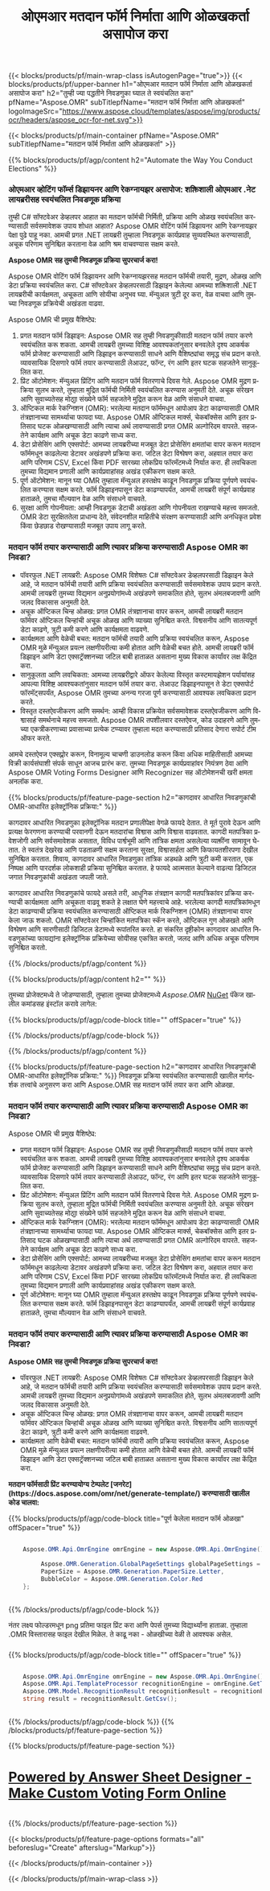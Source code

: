 ﻿---
title: ओएमआर मतदान फॉर्म निर्माता आणि ओळखकर्ता असापोज करा
weight: 3920
url: /mr/voting/form/
lang: mr
langdirlevel: 2
locales: as,he,or,pa,ru,uk,ar,fa,bg,cs,da,de,es,el,hu,hr,fr,nl,id,it,lt,lv,mk,pl,pt,ro,sk,sl,sv,sr,vi,th,tr,ko,ja,bn,gu,hi,kn,mr,ne,ta,te,ur,sd
description: Aspose OMR वोटिंग फॉर्म डिझायनर आणि रेकग्नायझरसह मतदान फॉर्मची तयारी, मुद्रण, ओळख आणि डेटा प्रक्रिया स्वयंचलित करा. आमच्या शक्तिशाली लोकांची कार्यक्षमता, अचूकता आणि सोयीचा अनुभव घ्या
---

{{< blocks/products/pf/main-wrap-class isAutogenPage="true">}}
{{< blocks/products/pf/upper-banner h1="ओएमआर मतदान फॉर्म निर्माता आणि ओळखकर्ता असापोज करा" h2="तुम्ही ज्या पद्धतीने निवडणुका घ्याल ते स्वयंचलित करा" pfName="Aspose.OMR" subTitlepfName="मतदान फॉर्म निर्माता आणि ओळखकर्ता" logoImageSrc="https://www.aspose.cloud/templates/aspose/img/products/ocr/headers/aspose_ocr-for-net.svg">}}

{{< blocks/products/pf/main-container pfName="Aspose.OMR" subTitlepfName="मतदान फॉर्म निर्माता आणि ओळखकर्ता" >}}


{{% blocks/products/pf/agp/content h2="Automate the Way You Conduct Elections" %}}

<h3>ओएमआर व्होटिंग फॉर्म्स डिझायनर आणि रेकग्नायझर असापोज: शक्तिशाली ओएमआर .नेट लायब्ररीसह स्वयंचलित निवडणूक प्रक्रिया</h3>

<p>तुम्ही C# सॉफ्टवेअर डेव्हलपर आहात का मतदान फॉर्मची निर्मिती, प्रक्रिया आणि ओळख स्वयंचलित करण्यासाठी सर्वसमावेशक उपाय शोधत आहात? Aspose OMR वोटिंग फॉर्म डिझायनर आणि रेकग्नायझर पेक्षा पुढे पाहू नका. आमची प्रगत .NET लायब्ररी तुम्हाला निवडणूक कार्यप्रवाह सुव्यवस्थित करण्यासाठी, अचूक परिणाम सुनिश्चित करताना वेळ आणि श्रम वाचवण्यास सक्षम करते.</p>

<p><b>Aspose OMR सह तुमची निवडणूक प्रक्रिया सुपरचार्ज करा!</b></p>

<p>Aspose OMR वोटिंग फॉर्म डिझायनर आणि रेकग्नायझरसह मतदान फॉर्मची तयारी, मुद्रण, ओळख आणि डेटा प्रक्रिया स्वयंचलित करा. C# सॉफ्टवेअर डेव्हलपरसाठी डिझाइन केलेल्या आमच्या शक्तिशाली .NET लायब्ररीची कार्यक्षमता, अचूकता आणि सोयीचा अनुभव घ्या. मॅन्युअल त्रुटी दूर करा, वेळ वाचवा आणि तुमच्या निवडणूक प्रक्रियेची अखंडता वाढवा.</p>

<p>Aspose OMR ची प्रमुख वैशिष्ट्ये:</p>

<ol>
	<li>प्रगत मतदान फॉर्म डिझाइन: Aspose OMR सह तुम्ही निवडणुकीसाठी मतदान फॉर्म तयार करणे स्वयंचलित करू शकता. आमची लायब्ररी तुमच्या विशिष्ट आवश्यकतांनुसार बनवलेले दृश्य आकर्षक फॉर्म प्रोजेक्ट करण्यासाठी आणि डिझाइन करण्यासाठी साधने आणि वैशिष्ट्यांचा समृद्ध संच प्रदान करते. व्यावसायिक दिसणारे फॉर्म तयार करण्यासाठी लेआउट, फॉन्ट, रंग आणि इतर घटक सहजतेने सानुकूलित करा.</li>
	<li>प्रिंट ऑटोमेशन: मॅन्युअल प्रिंटिंग आणि मतदान फॉर्म वितरणाचे दिवस गेले. Aspose OMR मुद्रण प्रक्रिया सुलभ करते, तुम्हाला मुद्रित फॉर्मची निर्मिती स्वयंचलित करण्यास अनुमती देते. अचूक संरेखन आणि सुवाच्यतेसह मोठ्या संख्येने फॉर्म सहजतेने मुद्रित करून वेळ आणि संसाधने वाचवा.</li>
	<li>ऑप्टिकल मार्क रेकग्निशन (OMR): भरलेल्या मतदान फॉर्ममधून आपोआप डेटा काढण्यासाठी OMR तंत्रज्ञानाच्या सामर्थ्याचा फायदा घ्या. Aspose OMR ऑप्टिकल मार्क्स, चेकबॉक्सेस आणि इतर प्रतिसाद घटक ओळखण्यासाठी आणि त्याचा अर्थ लावण्यासाठी प्रगत OMR अल्गोरिदम वापरते. सहजतेने कार्यक्षम आणि अचूक डेटा काढणे साध्य करा.</li>
	<li>डेटा प्रोसेसिंग आणि एक्सपोर्ट: आमच्या लायब्ररीच्या मजबूत डेटा प्रोसेसिंग क्षमतांचा वापर करून मतदान फॉर्ममधून काढलेल्या डेटावर अखंडपणे प्रक्रिया करा. जटिल डेटा विश्लेषण करा, अहवाल तयार करा आणि परिणाम CSV, Excel किंवा PDF सारख्या लोकप्रिय फॉरमॅटमध्ये निर्यात करा. ही लवचिकता तुमच्या विद्यमान प्रणाली आणि कार्यप्रवाहांसह अखंड एकीकरण सक्षम करते.</li>
	<li>पूर्ण ऑटोमेशन: मानून घ्या OMR तुम्हाला मॅन्युअल हस्तक्षेप काढून निवडणूक प्रक्रिया पूर्णपणे स्वयंचलित करण्यास सक्षम करते. फॉर्म डिझाइनपासून डेटा काढण्यापर्यंत, आमची लायब्ररी संपूर्ण कार्यप्रवाह हाताळते, तुमचा मौल्यवान वेळ आणि संसाधने वाचवते.</li>
    <li>सुरक्षा आणि गोपनीयता: आम्ही निवडणूक डेटाची अखंडता आणि गोपनीयता राखण्याचे महत्त्व समजतो. OMR डेटा सुरक्षिततेला प्राधान्य देते, संवेदनशील माहितीचे संरक्षण करण्यासाठी आणि अनधिकृत प्रवेश किंवा छेडछाड रोखण्यासाठी मजबूत उपाय लागू करते.</li>
</ol>

<h3>मतदान फॉर्म तयार करण्यासाठी आणि त्यावर प्रक्रिया करण्यासाठी Aspose OMR का निवडा?</h3>

<ul>
	<li>पॉवरफुल .NET लायब्ररी: Aspose OMR विशेषतः C# सॉफ्टवेअर डेव्हलपरसाठी डिझाइन केले आहे, जे मतदान फॉर्मची तयारी आणि प्रक्रिया स्वयंचलित करण्यासाठी सर्वसमावेशक उपाय प्रदान करते. आमची लायब्ररी तुमच्या विद्यमान अनुप्रयोगांमध्ये अखंडपणे समाकलित होते, सुलभ अंमलबजावणी आणि जलद विकासास अनुमती देते.</li>
	<li>अचूक ऑप्टिकल चिन्ह ओळख: प्रगत OMR तंत्रज्ञानाचा वापर करून, आमची लायब्ररी मतदान फॉर्मवर ऑप्टिकल चिन्हांची अचूक ओळख आणि व्याख्या सुनिश्चित करते. विश्वसनीय आणि सातत्यपूर्ण डेटा काढणे, त्रुटी कमी करणे आणि कार्यक्षमता वाढवणे.</li>
	<li>कार्यक्षमता आणि वेळेची बचत: मतदान फॉर्मची तयारी आणि प्रक्रिया स्वयंचलित करून, Aspose OMR मुळे मॅन्युअल प्रयत्न लक्षणीयरीत्या कमी होतात आणि वेळेची बचत होते. आमची लायब्ररी फॉर्म डिझाइन आणि डेटा एक्सट्रॅक्शनच्या जटिल बाबी हाताळत असताना मुख्य विकास कार्यांवर लक्ष केंद्रित करा.</li>
	<li>सानुकूलता आणि लवचिकता: आमच्या लायब्ररीद्वारे ऑफर केलेल्या विस्तृत कस्टमायझेशन पर्यायांसह आपल्या विशिष्ट आवश्यकतांनुसार मतदान फॉर्म तयार करा. लेआउट डिझाइनपासून ते डेटा एक्सपोर्ट फॉरमॅट्सपर्यंत, Aspose OMR तुमच्या अनन्य गरजा पूर्ण करण्यासाठी आवश्यक लवचिकता प्रदान करते.</li>
	<li>विस्तृत दस्तऐवजीकरण आणि समर्थन: आम्ही विकास प्रक्रियेत सर्वसमावेशक दस्तऐवजीकरण आणि विश्वासार्ह समर्थनाचे महत्त्व समजतो. Aspose OMR तपशीलवार दस्तऐवज, कोड उदाहरणे आणि तुमच्या एकत्रीकरणाच्या प्रवासाच्या प्रत्येक टप्प्यावर तुम्हाला मदत करण्यासाठी प्रतिसाद देणारा सपोर्ट टीम ऑफर करते.</li>
</ul>

<p>आमचे दस्तऐवज एक्सप्लोर करून, विनामूल्य चाचणी डाउनलोड करून किंवा अधिक माहितीसाठी आमच्या विक्री कार्यसंघाशी संपर्क साधून आजच प्रारंभ करा. तुमच्या निवडणूक कार्यप्रवाहांवर नियंत्रण ठेवा आणि Aspose OMR Voting Forms Designer आणि Recognizer सह ऑटोमेशनची खरी क्षमता अनलॉक करा.</p> 

{{% blocks/products/pf/feature-page-section  h2="कागदावर आधारित निवडणुकांची OMR-आधारित इलेक्ट्रॉनिक प्रक्रिया:" %}}

<p>कागदावर आधारित निवडणुका इलेक्ट्रॉनिक मतदान प्रणालीपेक्षा वेगळे फायदे देतात. ते मूर्त पुरावे देऊन आणि प्रत्यक्ष फेरगणना करण्याची परवानगी देऊन मतदारांचा विश्वास आणि विश्वास वाढवतात. कागदी मतपत्रिका प्रवेशजोगी आणि सर्वसमावेशक असतात, विविध पार्श्वभूमी आणि तांत्रिक क्षमता असलेल्या व्यक्तींना सामावून घेतात. ते स्वतंत्र देखरेख आणि पडताळणी सक्षम करताना सुरक्षा, विश्वासार्हता आणि किफायतशीरपणा देखील सुनिश्चित करतात. शिवाय, कागदावर आधारित निवडणुका तांत्रिक अडथळे आणि त्रुटी कमी करतात, एक निष्पक्ष आणि पारदर्शक लोकशाही प्रक्रिया सुनिश्चित करतात. हे फायदे आत्मसात केल्याने वाढत्या डिजिटल जगात निवडणुकांची अखंडता जपली जाते.</p> 
<p>कागदावर आधारित निवडणुकांचे फायदे असले तरी, आधुनिक तंत्रज्ञान कागदी मतपत्रिकांवर प्रक्रिया करण्याची कार्यक्षमता आणि अचूकता वाढवू शकते हे लक्षात घेणे महत्त्वाचे आहे. भरलेल्या कागदी मतपत्रिकांमधून डेटा काढण्याची प्रक्रिया स्वयंचलित करण्यासाठी ऑप्टिकल मार्क रिकग्निशन (OMR) तंत्रज्ञानाचा वापर केला जाऊ शकतो. OMR सॉफ्टवेअर चिन्हांकित मतपत्रिका स्कॅन करते, ऑप्टिकल गुण ओळखते आणि विश्लेषण आणि सारणीसाठी डिजिटल डेटामध्ये रूपांतरित करते. हा संकरित दृष्टीकोन कागदावर आधारित निवडणुकांच्या फायद्यांना इलेक्ट्रॉनिक प्रक्रियेच्या सोयीसह एकत्रित करतो, जलद आणि अधिक अचूक परिणाम सुनिश्चित करतो.</p> 

{{% /blocks/products/pf/agp/content %}}





{{% blocks/products/pf/agp/content h2="" %}}

तुमच्या प्रोजेक्टमध्ये ते जोडण्यासाठी, तुम्हाला तुमच्या प्रोजेक्टमध्ये *Aspose.OMR* [NuGet](https://www.nuget.org/packages/aspose.omr) पॅकेज खालील कमांडसह इंस्टॉल करावे लागेल:

{{% blocks/products/pf/agp/code-block title="" offSpacer="true" %}}



{{% /blocks/products/pf/agp/code-block %}}

{{% /blocks/products/pf/agp/content %}}




{{% blocks/products/pf/feature-page-section  h2="कागदावर आधारित निवडणुकांची OMR-आधारित इलेक्ट्रॉनिक प्रक्रिया:" %}}
निवडणूक प्रक्रिया स्वयंचलित करण्यासाठी खालील मार्गदर्शक तत्त्वांचे अनुसरण करा आणि Aspose.OMR सह मतदान फॉर्म तयार करा आणि ओळखा.

<h3>मतदान फॉर्म तयार करण्यासाठी आणि त्यावर प्रक्रिया करण्यासाठी Aspose OMR का निवडा?</h3>

<p>Aspose OMR ची प्रमुख वैशिष्ट्ये:</p>
<ul>
	<li>प्रगत मतदान फॉर्म डिझाइन: Aspose OMR सह तुम्ही निवडणुकीसाठी मतदान फॉर्म तयार करणे स्वयंचलित करू शकता. आमची लायब्ररी तुमच्या विशिष्ट आवश्यकतांनुसार बनवलेले दृश्य आकर्षक फॉर्म प्रोजेक्ट करण्यासाठी आणि डिझाइन करण्यासाठी साधने आणि वैशिष्ट्यांचा समृद्ध संच प्रदान करते. व्यावसायिक दिसणारे फॉर्म तयार करण्यासाठी लेआउट, फॉन्ट, रंग आणि इतर घटक सहजतेने सानुकूलित करा.</li>
	<li>प्रिंट ऑटोमेशन: मॅन्युअल प्रिंटिंग आणि मतदान फॉर्म वितरणाचे दिवस गेले. Aspose OMR मुद्रण प्रक्रिया सुलभ करते, तुम्हाला मुद्रित फॉर्मची निर्मिती स्वयंचलित करण्यास अनुमती देते. अचूक संरेखन आणि सुवाच्यतेसह मोठ्या संख्येने फॉर्म सहजतेने मुद्रित करून वेळ आणि संसाधने वाचवा.</li>
	<li>ऑप्टिकल मार्क रेकग्निशन (OMR): भरलेल्या मतदान फॉर्ममधून आपोआप डेटा काढण्यासाठी OMR तंत्रज्ञानाच्या सामर्थ्याचा फायदा घ्या. Aspose OMR ऑप्टिकल मार्क्स, चेकबॉक्सेस आणि इतर प्रतिसाद घटक ओळखण्यासाठी आणि त्याचा अर्थ लावण्यासाठी प्रगत OMR अल्गोरिदम वापरते. सहजतेने कार्यक्षम आणि अचूक डेटा काढणे साध्य करा.</li>
	<li>डेटा प्रोसेसिंग आणि एक्सपोर्ट: आमच्या लायब्ररीच्या मजबूत डेटा प्रोसेसिंग क्षमतांचा वापर करून मतदान फॉर्ममधून काढलेल्या डेटावर अखंडपणे प्रक्रिया करा. जटिल डेटा विश्लेषण करा, अहवाल तयार करा आणि परिणाम CSV, Excel किंवा PDF सारख्या लोकप्रिय फॉरमॅटमध्ये निर्यात करा. ही लवचिकता तुमच्या विद्यमान प्रणाली आणि कार्यप्रवाहांसह अखंड एकीकरण सक्षम करते.</li>
	<li>पूर्ण ऑटोमेशन: मानून घ्या OMR तुम्हाला मॅन्युअल हस्तक्षेप काढून निवडणूक प्रक्रिया पूर्णपणे स्वयंचलित करण्यास सक्षम करते. फॉर्म डिझाइनपासून डेटा काढण्यापर्यंत, आमची लायब्ररी संपूर्ण कार्यप्रवाह हाताळते, तुमचा मौल्यवान वेळ आणि संसाधने वाचवते.</li>
</ul>

<h3>मतदान फॉर्म तयार करण्यासाठी आणि त्यावर प्रक्रिया करण्यासाठी Aspose OMR का निवडा?</h3>

<p></p>

<p><b>Aspose OMR सह तुमची निवडणूक प्रक्रिया सुपरचार्ज करा!</b></p>

<ul type="1">
	<li>पॉवरफुल .NET लायब्ररी: Aspose OMR विशेषतः C# सॉफ्टवेअर डेव्हलपरसाठी डिझाइन केले आहे, जे मतदान फॉर्मची तयारी आणि प्रक्रिया स्वयंचलित करण्यासाठी सर्वसमावेशक उपाय प्रदान करते. आमची लायब्ररी तुमच्या विद्यमान अनुप्रयोगांमध्ये अखंडपणे समाकलित होते, सुलभ अंमलबजावणी आणि जलद विकासास अनुमती देते.</li>
	<li>अचूक ऑप्टिकल चिन्ह ओळख: प्रगत OMR तंत्रज्ञानाचा वापर करून, आमची लायब्ररी मतदान फॉर्मवर ऑप्टिकल चिन्हांची अचूक ओळख आणि व्याख्या सुनिश्चित करते. विश्वसनीय आणि सातत्यपूर्ण डेटा काढणे, त्रुटी कमी करणे आणि कार्यक्षमता वाढवणे.</li>
	<li>कार्यक्षमता आणि वेळेची बचत: मतदान फॉर्मची तयारी आणि प्रक्रिया स्वयंचलित करून, Aspose OMR मुळे मॅन्युअल प्रयत्न लक्षणीयरीत्या कमी होतात आणि वेळेची बचत होते. आमची लायब्ररी फॉर्म डिझाइन आणि डेटा एक्सट्रॅक्शनच्या जटिल बाबी हाताळत असताना मुख्य विकास कार्यांवर लक्ष केंद्रित करा.</li>
</ul>

<p><b>मतदान फॉर्मसाठी प्रिंट करण्यायोग्य टेम्पलेट [जनरेट](https://docs.aspose.com/omr/net/generate-template/) करण्यासाठी खालील कोड चालवा:</b></p>

{{% blocks/products/pf/agp/code-block title="पूर्ण केलेला मतदान फॉर्म ओळखा" offSpacer="true" %}}

```cs

    Aspose.OMR.Api.OmrEngine omrEngine = new Aspose.OMR.Api.OmrEngine();

         Aspose.OMR.Generation.GlobalPageSettings globalPageSettings = new Aspose.OMR.Generation.GlobalPageSettings() {
         PaperSize = Aspose.OMR.Generation.PaperSize.Letter,
         BubbleColor = Aspose.OMR.Generation.Color.Red
    };
    
```

{{% /blocks/products/pf/agp/code-block %}}


<p>नंतर लक्ष्य फोल्डरमधून png प्रतिमा फाइल प्रिंट करा आणि पेपर्स तुमच्या विद्यार्थ्यांना हाताळा. तुम्हाला .OMR विस्तारासह फाइल देखील मिळेल. ते काढू नका - ओळखीच्या वेळी ते आवश्यक असेल.</p>

<h3></h3>

<p></p>
<p></p>

{{% blocks/products/pf/agp/code-block title="" offSpacer="true" %}}

```cs

    Aspose.OMR.Api.OmrEngine omrEngine = new Aspose.OMR.Api.OmrEngine();
    Aspose.OMR.Api.TemplateProcessor recognitionEngine = omrEngine.GetTemplateProcessor("YourVotingFormTemplate.omr");
    Aspose.OMR.Model.RecognitionResult recognitionResult = recognitionEngine.RecognizeImage("scanned-sheets/Sandeep-Vaishya.png");
    string result = recognitionResult.GetCsv();
    
```

{{% /blocks/products/pf/agp/code-block %}}
{{% /blocks/products/pf/feature-page-section %}}


<!-- Powered By - Link to OMR App pages -->
{{% blocks/products/pf/feature-page-section %}}
<a href="https://products.aspose.app/omr/answer-sheet-designer/">
    <h4 style="font-size: 20pt;">
        Powered by Answer Sheet Designer - Make Custom Voting Form Online
    </h4>
</a>
{{% /blocks/products/pf/feature-page-section %}}

{{< blocks/products/pf/feature-page-options formats="all" beforeslug="Create" afterslug="Markup">}}


{{< /blocks/products/pf/main-container >}}

{{< /blocks/products/pf/main-wrap-class >}}
